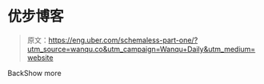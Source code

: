 # 优步博客

> 原文：<https://eng.uber.com/schemaless-part-one/?utm_source=wanqu.co&utm_campaign=Wanqu+Daily&utm_medium=website>

<title>Dropdown Icon</title>BackShow more